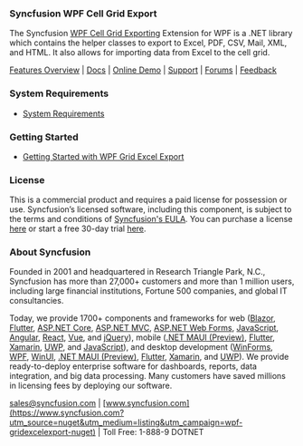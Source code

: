 ### Syncfusion WPF Cell Grid Export
The Syncfusion [WPF Cell Grid Exporting](https://www.syncfusion.com/wpf-controls/excel-like-grid#importing-and-exporting?utm_source=nuget&utm_medium=listing&utm_campaign=wpf-gridexcelexport-nuget) Extension for WPF is a .NET library which contains the helper classes to export to Excel, PDF, CSV, Mail, XML, and HTML. It also allows for importing data from Excel to the cell grid.

[Features Overview](https://www.syncfusion.com/wpf-controls/excel-like-grid#importing-and-exporting?utm_source=nuget&utm_medium=listing&utm_campaign=wpf-gridexcelexport-nuget) | [Docs](	https://help.syncfusion.com/wpf/gridcontrol/export-to-excel?utm_source=nuget&utm_medium=listing&utm_campaign=wpf-gridexcelexport-nuget) | [Online Demo](https://github.com/syncfusion/wpf-demos?utm_source=nuget&utm_medium=listing&utm_campaign=wpf-gridexcelexport-nuget) | [Support](https://www.syncfusion.com/support/directtrac/incidents/newincident?utm_source=nuget&utm_medium=listing&utm_campaign=wpf-gridexcelexport-nuget) | [Forums](https://www.syncfusion.com/forums/wpf?utm_source=nuget&utm_medium=listing&utm_campaign=wpf-gridexcelexport-nuget) | [Feedback](https://www.syncfusion.com/feedback/wpf?utm_source=nuget&utm_medium=listing&utm_campaign=wpf-gridexcelexport-nuget)

### System Requirements

* [System Requirements](https://help.syncfusion.com/wpf/installation/system-requirements?utm_source=nuget&utm_medium=listing&utm_campaign=wpf-gridexcelexport-nuget)

### Getting Started

* [Getting Started with WPF Grid Excel Export](https://help.syncfusion.com/wpf/gridcontrol/export-to-excel?utm_source=nuget&utm_medium=listing&utm_campaign=wpf-gridexcelexport-nuget)

### License

This is a commercial product and requires a paid license for possession or use. Syncfusion’s licensed software, including this component, is subject to the terms and conditions of [Syncfusion's EULA](https://www.syncfusion.com/eula/es/?utm_source=nuget&utm_medium=listing&utm_campaign=wpf-gridexcelexport-nuget). You can purchase a license [here](https://www.syncfusion.com/sales/products?utm_source=nuget&utm_medium=listing&utm_campaign=wpf-gridexcelexport-nuget) or start a free 30-day trial [here](https://www.syncfusion.com/account/manage-trials/start-trials?utm_source=nuget&utm_medium=listing&utm_campaign=wpf-gridexcelexport-nuget).

### About Syncfusion

Founded in 2001 and headquartered in Research Triangle Park, N.C., Syncfusion has more than 27,000+ customers and more than 1 million users, including large financial institutions, Fortune 500 companies, and global IT consultancies.
 
Today, we provide 1700+ components and frameworks for web ([Blazor](https://www.syncfusion.com/blazor-components?utm_source=nuget&utm_medium=listing&utm_campaign=wpf-gridexcelexport-nuget), [Flutter](https://www.syncfusion.com/flutter-widgets?utm_source=nuget&utm_medium=listing&utm_campaign=wpf-gridexcelexport-nuget), [ASP.NET Core](https://www.syncfusion.com/aspnet-core-ui-controls?utm_source=nuget&utm_medium=listing&utm_campaign=wpf-gridexcelexport-nuget), [ASP.NET MVC](https://www.syncfusion.com/aspnet-mvc-ui-controls?utm_source=nuget&utm_medium=listing&utm_campaign=wpf-gridexcelexport-nuget), [ASP.NET Web Forms](https://www.syncfusion.com/jquery/aspnet-webforms-ui-controls?utm_source=nuget&utm_medium=listing&utm_campaign=wpf-gridexcelexport-nuget), [JavaScript](https://www.syncfusion.com/javascript-ui-controls?utm_source=nuget&utm_medium=listing&utm_campaign=wpf-gridexcelexport-nuget), [Angular](https://www.syncfusion.com/angular-ui-components?utm_source=nuget&utm_medium=listing&utm_campaign=wpf-gridexcelexport-nuget), [React](https://www.syncfusion.com/react-ui-components?utm_source=nuget&utm_medium=listing&utm_campaign=wpf-gridexcelexport-nuget), [Vue](https://www.syncfusion.com/vue-ui-components?utm_source=nuget&utm_medium=listing&utm_campaign=wpf-gridexcelexport-nuget), and [jQuery](https://www.syncfusion.com/jquery-ui-widgets?utm_source=nuget&utm_medium=listing&utm_campaign=wpf-gridexcelexport-nuget)), mobile ([.NET MAUI (Preview)](https://www.syncfusion.com/maui-controls?utm_source=nuget&utm_medium=listing&utm_campaign=wpf-gridexcelexport-nuget), [Flutter](https://www.syncfusion.com/flutter-widgets?utm_source=nuget&utm_medium=listing&utm_campaign=wpf-gridexcelexport-nuget), [Xamarin](https://www.syncfusion.com/xamarin-ui-controls?utm_source=nuget&utm_medium=listing&utm_campaign=wpf-gridexcelexport-nuget), [UWP](https://www.syncfusion.com/uwp-ui-controls?utm_source=nuget&utm_medium=listing&utm_campaign=wpf-gridexcelexport-nuget), and [JavaScript](https://www.syncfusion.com/javascript-ui-controls?utm_source=nuget&utm_medium=listing&utm_campaign=wpf-gridexcelexport-nuget)), and desktop development ([WinForms](https://www.syncfusion.com/winforms-ui-controls?utm_source=nuget&utm_medium=listing&utm_campaign=wpf-gridexcelexport-nuget), [WPF](https://www.syncfusion.com/wpf-controls?utm_source=nuget&utm_medium=listing&utm_campaign=wpf-gridexcelexport-nuget), [WinUI](https://www.syncfusion.com/winui-controls?utm_source=nuget&utm_medium=listing&utm_campaign=wpf-gridexcelexport-nuget), [.NET MAUI (Preview)](https://www.syncfusion.com/maui-controls?utm_source=nuget&utm_medium=listing&utm_campaign=wpf-gridexcelexport-nuget), [Flutter](https://www.syncfusion.com/flutter-widgets?utm_source=nuget&utm_medium=listing&utm_campaign=wpf-gridexcelexport-nuget), [Xamarin](https://www.syncfusion.com/xamarin-ui-controls?utm_source=nuget&utm_medium=listing&utm_campaign=wpf-gridexcelexport-nuget), and [UWP](https://www.syncfusion.com/uwp-ui-controls?utm_source=nuget&utm_medium=listing&utm_campaign=wpf-gridexcelexport-nuget)). We provide ready-to-deploy enterprise software for dashboards, reports, data integration, and big data processing. Many customers have saved millions in licensing fees by deploying our software.

[sales@syncfusion.com](mailto:sales@syncfusion.com?Subject=Syncfusion%20WPF%20GridExport%20-%20NuGet) | [www.syncfusion.com](https://www.syncfusion.com?utm_source=nuget&utm_medium=listing&utm_campaign=wpf-gridexcelexport-nuget) | Toll Free: 1-888-9 DOTNET


